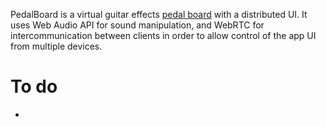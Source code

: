 PedalBoard is a virtual guitar effects [pedal board](http://i.imgur.com/cl3iBNx.jpg)
with a distributed UI. It uses Web Audio API for sound manipulation, and 
WebRTC for intercommunication between clients in order to allow control 
of the app UI from multiple devices.

# To do
* 
